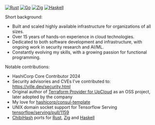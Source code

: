 [![Rust](https://img.shields.io/badge/rust-%23000000.svg?style=for-the-badge&logo=rust&logoColor=white)](#)
[![Go](https://img.shields.io/badge/go-%2300ADD8.svg?style=for-the-badge&logo=go&logoColor=white)](#)
[![Zig](https://img.shields.io/badge/Zig-%23F7A41D.svg?style=for-the-badge&logo=zig&logoColor=white)](#)
[![Haskell](https://img.shields.io/badge/Haskell-5e5086?style=for-the-badge&logo=haskell&logoColor=white)](#)

Short background:

- Built and scaled highly available infrastructure for organizations of all sizes.
- Over 15 years of hands-on experience in cloud technologies.
- Dedicated to both software development and infrastructure, with ongoing work in security research and AI/ML.
- Constantly evolving my skills, with a growing passion for functional programming.

Notable contributions:

- HashiCorp Core Contributor 2024
- Security advisories and CVEs I've contributed to: https://ville.dev/security.html
- Original author of [Terraform Provider for UpCloud](https://github.com/UpCloudLtd/terraform-provider-upcloud) as an OSS project, later adopted by the company
- My love for [hashicorp/consul-template](https://github.com/hashicorp/consul-template/pulls?q=is%3Apr+author%3Athevilledev)
- UNIX domain socket support for Tensorflow Serving [tensorflow/serving/pull/1159](https://github.com/tensorflow/serving/pull/1159)
- [ChibiHash](https://github.com/N-R-K/ChibiHash) ports for [Rust](https://github.com/thevilledev/ChibiHash-rs), [Zig](https://github.com/thevilledev/ChibiHash-zig) and [Haskell](https://github.com/thevilledev/ChibiHash-hs)

<!--
**thevilledev/thevilledev** is a ✨ _special_ ✨ repository because its `README.md` (this file) appears on your GitHub profile.

Here are some ideas to get you started:

- 🔭 I’m currently working on ...
- 🌱 I’m currently learning ...
- 👯 I’m looking to collaborate on ...
- 🤔 I’m looking for help with ...
- 💬 Ask me about ...
- 📫 How to reach me: ...
- 😄 Pronouns: ...
- ⚡ Fun fact: ...
-->

